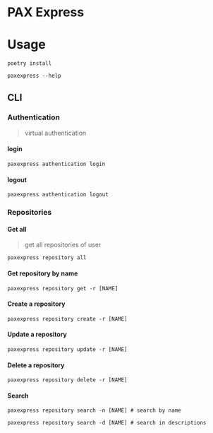 # PAX Express

# Usage

```shell
poetry install

paxexpress --help
```

## CLI

### Authentication
>  virtual authentication
#### login
```shell
paxexpress authentication login
```
#### logout
```shell
paxexpress authentication logout
```

### Repositories
#### Get all
> get all repositories of user
```shell
paxexpress repository all 
```
#### Get repository by name
```shell
paxexpress repository get -r [NAME]
```
#### Create a repository
```shell
paxexpress repository create -r [NAME]
```
#### Update a repository
```shell
paxexpress repository update -r [NAME]
```
#### Delete a repository
```shell
paxexpress repository delete -r [NAME]
```
#### Search 
```shell
paxexpress repository search -n [NAME] # search by name

paxexpress repository search -d [NAME] # search in descriptions
```